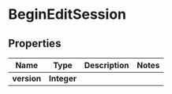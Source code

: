 

# BeginEditSession

## Properties

Name | Type | Description | Notes
------------ | ------------- | ------------- | -------------
**version** | **Integer** |  | 




